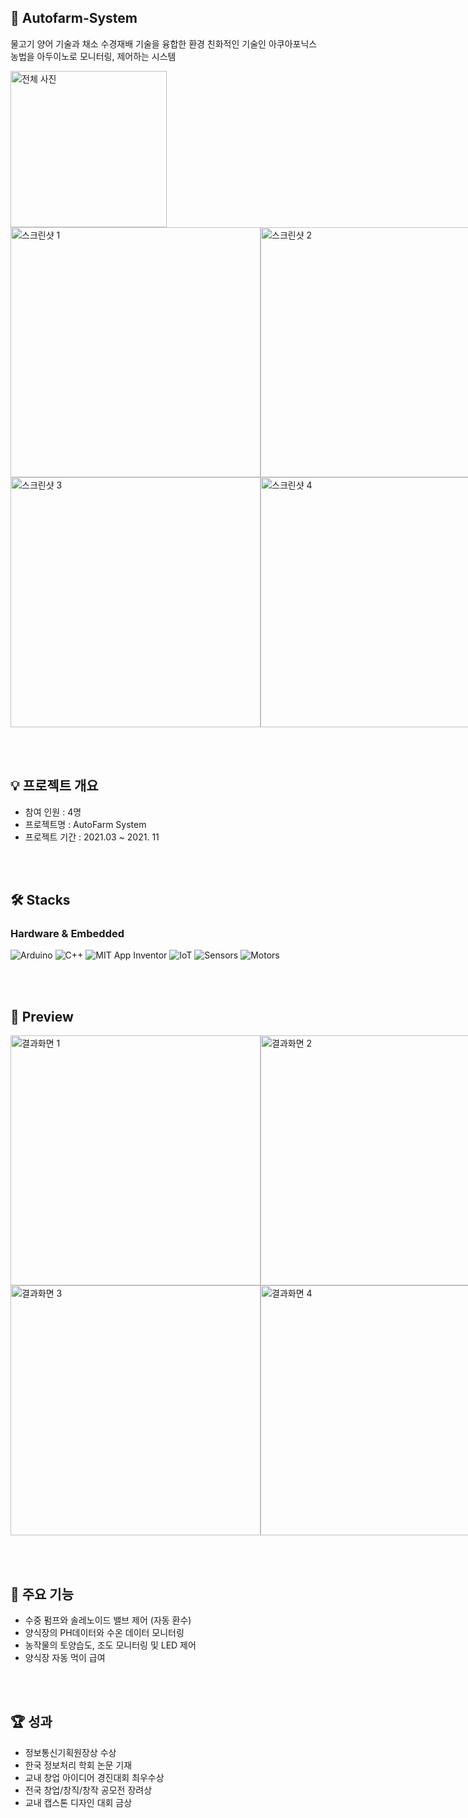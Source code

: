 ## 🌳 Autofarm-System
물고기 양어 기술과 채소 수경재배 기술을 융합한 환경 친화적인 기술인 아쿠아포닉스 농법을 아두이노로 모니터링, 제어하는 시스템

<img src="https://user-images.githubusercontent.com/82020828/223026742-170a2b3c-818a-4f50-8703-2e647f6abf3b.png" width="250" alt="전체 사진">
<div style="display: flex; justify-content: space-around; align-items: center;">
  <img src="https://user-images.githubusercontent.com/82020828/223025471-a7febf62-de60-4f4a-87c1-7c9dd93af3a7.png" width="400" alt="스크린샷 1">
  <img src="https://user-images.githubusercontent.com/82020828/223025491-23732bda-7198-4c0a-819c-08e0cb8e99f4.png" width="400" alt="스크린샷 2">
</div>
<div style="display: flex; justify-content: space-around; align-items: center;">
  <img src="https://user-images.githubusercontent.com/82020828/223025506-1e766f66-5005-4a6d-b1f1-0b62f5dec90a.png" width="400" alt="스크린샷 3">
  <img src="https://user-images.githubusercontent.com/82020828/223025524-0c3c578c-74eb-4940-a8c6-244abb9ea5f3.png" width="400" alt="스크린샷 4">
</div>

<br><br> 


## 💡 프로젝트 개요
- 참여 인원 : 4명
- 프로젝트명 : AutoFarm System
- 프로젝트 기간 : 2021.03 ~ 2021. 11


<br><br>

## 🛠️ Stacks 
### Hardware & Embedded
![Arduino](https://img.shields.io/badge/Arduino-00878F?style=for-the-badge&logo=arduino&logoColor=white)
![C++](https://img.shields.io/badge/C%2B%2B-00599C?style=for-the-badge&logo=c%2B%2B&logoColor=white)
![MIT App Inventor](https://img.shields.io/badge/MIT_App_Inventor-2ECC71?style=for-the-badge&logoColor=white)
![IoT](https://img.shields.io/badge/IoT-00B2B2?style=for-the-badge&logo=internet-of-things&logoColor=white)
![Sensors](https://img.shields.io/badge/Sensors-F8A229?style=for-the-badge&logoColor=white)
![Motors](https://img.shields.io/badge/Motors-4A90E2?style=for-the-badge&logoColor=white)

<br><br>

## 📸 Preview
<div style="display: flex; justify-content: space-around; align-items: center;">
  <img src="https://user-images.githubusercontent.com/82020828/223026337-06da055c-057d-4003-a932-f0c207904369.png" width="400" alt="결과화면 1">
  <img src="https://user-images.githubusercontent.com/82020828/223026360-c88ab2c0-d44b-49c2-86c1-9ea4445510af.png" width="400" alt="결과화면 2">
</div>
<div style="display: flex; justify-content: space-around; align-items: center;">
  <img src="https://user-images.githubusercontent.com/82020828/223026400-ad5efcbe-9adb-4148-a04b-7e48fce495a4.png" width="400" alt="결과화면 3">
  <img src="https://user-images.githubusercontent.com/82020828/223026421-42e7f09a-3540-4224-a0fc-3797fc690cdc.png" width="400" alt="결과화면 4">
  <img src="https://user-images.githubusercontent.com/82020828/223026434-e6726583-d088-4004-b733-69d94d37bf4b.png" width="400" alt="결과화면 5">
</div>

<br><br>

## 🚀 주요 기능
- 수중 펌프와 솔레노이드 밸브 제어 (자동 환수)
- 양식장의 PH데이터와 수온 데이터 모니터링
- 농작물의 토양습도, 조도 모니터링 및 LED 제어
- 양식장 자동 먹이 급여

<br><br>

## 🏆 성과
- 정보통신기획원장상 수상
- 한국 정보처리 학회 논문 기재
- 교내 창업 아이디어 경진대회 최우수상
- 전국 창업/창직/창작 공모전 장려상
- 교내 캡스톤 디자인 대회 금상
